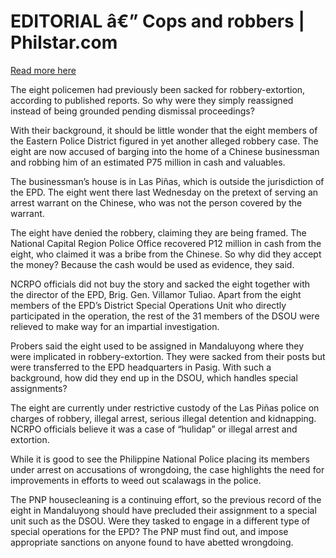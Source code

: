 # EDITORIAL â€” Cops and robbers | Philstar.com

[Read more here](https://www.philstar.com/opinion/2025/04/08/2434257/editorial-cops-and-robbers)

The eight policemen had previously been sacked for robbery-extortion, according to published reports. So why were they simply reassigned instead of being grounded pending dismissal proceedings?

With their background, it should be little wonder that the eight members of the Eastern Police District figured in yet another alleged robbery case. The eight are now accused of barging into the home of a Chinese businessman and robbing him of an estimated P75 million in cash and valuables.

The businessman’s house is in Las Piñas, which is outside the jurisdiction of the EPD. The eight went there last Wednesday on the pretext of serving an arrest warrant on the Chinese, who was not the person covered by the warrant.

The eight have denied the robbery, claiming they are being framed. The National Capital Region Police Office recovered P12 million in cash from the eight, who claimed it was a bribe from the Chinese. So why did they accept the money? Because the cash would be used as evidence, they said.

NCRPO officials did not buy the story and sacked the eight together with the director of the EPD, Brig. Gen. Villamor Tuliao. Apart from the eight members of the EPD’s District Special Operations Unit who directly participated in the operation, the rest of the 31 members of the DSOU were relieved to make way for an impartial investigation.

Probers said the eight used to be assigned in Mandaluyong where they were implicated in robbery-extortion. They were sacked from their posts but were transferred to the EPD headquarters in Pasig. With such a background, how did they end up in the DSOU, which handles special assignments?

The eight are currently under restrictive custody of the Las Piñas police on charges of robbery, illegal arrest, serious illegal detention and kidnapping. NCRPO officials believe it was a case of “hulidap” or illegal arrest and extortion.

While it is good to see the Philippine National Police placing its members under arrest on accusations of wrongdoing, the case highlights the need for improvements in efforts to weed out scalawags in the police.

The PNP housecleaning is a continuing effort, so the previous record of the eight in Mandaluyong should have precluded their assignment to a special unit such as the DSOU. Were they tasked to engage in a different type of special operations for the EPD? The PNP must find out, and impose appropriate sanctions on anyone found to have abetted wrongdoing.